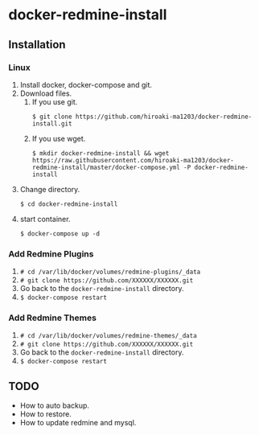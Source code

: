 # docker-redmine-install

## Installation

### Linux

1. Install docker, docker-compose and git.
1. Download files.
   1. If you use git.
      ```
      $ git clone https://github.com/hiroaki-ma1203/docker-redmine-install.git
      ```
   1. If you use wget.
      ```
      $ mkdir docker-redmine-install && wget https://raw.githubusercontent.com/hiroaki-ma1203/docker-redmine-install/master/docker-compose.yml -P docker-redmine-install
      ```
1. Change directory.
   ```
   $ cd docker-redmine-install
   ```
1. start container.
   ```
   $ docker-compose up -d
   ```

### Add Redmine Plugins

1. `# cd /var/lib/docker/volumes/redmine-plugins/_data`
1. `# git clone https://github.com/XXXXXX/XXXXXX.git`
1. Go back to the `docker-redmine-install` directory.
1. `$ docker-compose restart`

### Add Redmine Themes

1. `# cd /var/lib/docker/volumes/redmine-themes/_data`
1. `# git clone https://github.com/XXXXXX/XXXXXX.git`
1. Go back to the `docker-redmine-install` directory.
1. `$ docker-compose restart`


## TODO

- How to auto backup.
- How to restore.
- How to update redmine and mysql.
